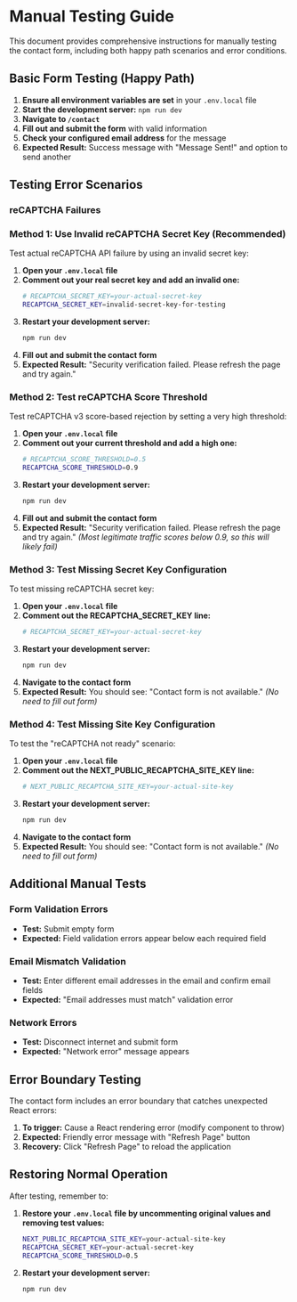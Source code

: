 # Manual Testing Guide

This document provides comprehensive instructions for manually testing the contact form, including both happy path scenarios and error conditions.

## Basic Form Testing (Happy Path)

1. **Ensure all environment variables are set** in your `.env.local` file
2. **Start the development server:** `npm run dev`
3. **Navigate to `/contact`**
4. **Fill out and submit the form** with valid information
5. **Check your configured email address** for the message
6. **Expected Result:** Success message with "Message Sent!" and option to send another

## Testing Error Scenarios

### reCAPTCHA Failures

### Method 1: Use Invalid reCAPTCHA Secret Key (Recommended)

Test actual reCAPTCHA API failure by using an invalid secret key:

1. **Open your `.env.local` file**
2. **Comment out your real secret key and add an invalid one:**
   ```bash
   # RECAPTCHA_SECRET_KEY=your-actual-secret-key
   RECAPTCHA_SECRET_KEY=invalid-secret-key-for-testing
   ```
3. **Restart your development server:**
   ```bash
   npm run dev
   ```
4. **Fill out and submit the contact form**
5. **Expected Result:** "Security verification failed. Please refresh the page and try again."

### Method 2: Test reCAPTCHA Score Threshold

Test reCAPTCHA v3 score-based rejection by setting a very high threshold:

1. **Open your `.env.local` file**
2. **Comment out your current threshold and add a high one:**
   ```bash
   # RECAPTCHA_SCORE_THRESHOLD=0.5
   RECAPTCHA_SCORE_THRESHOLD=0.9
   ```
3. **Restart your development server:**
   ```bash
   npm run dev
   ```
4. **Fill out and submit the contact form**
5. **Expected Result:** "Security verification failed. Please refresh the page and try again."
   _(Most legitimate traffic scores below 0.9, so this will likely fail)_

### Method 3: Test Missing Secret Key Configuration

To test missing reCAPTCHA secret key:

1. **Open your `.env.local` file**
2. **Comment out the RECAPTCHA_SECRET_KEY line:**
   ```bash
   # RECAPTCHA_SECRET_KEY=your-actual-secret-key
   ```
3. **Restart your development server:**
   ```bash
   npm run dev
   ```
4. **Navigate to the contact form**
5. **Expected Result:** You should see: "Contact form is not available."
   _(No need to fill out form)_

### Method 4: Test Missing Site Key Configuration

To test the "reCAPTCHA not ready" scenario:

1. **Open your `.env.local` file**
2. **Comment out the NEXT_PUBLIC_RECAPTCHA_SITE_KEY line:**
   ```bash
   # NEXT_PUBLIC_RECAPTCHA_SITE_KEY=your-actual-site-key
   ```
3. **Restart your development server:**
   ```bash
   npm run dev
   ```
4. **Navigate to the contact form**
5. **Expected Result:** You should see: "Contact form is not available."
   _(No need to fill out form)_

## Additional Manual Tests

### Form Validation Errors

- **Test:** Submit empty form
- **Expected:** Field validation errors appear below each required field

### Email Mismatch Validation

- **Test:** Enter different email addresses in the email and confirm email fields
- **Expected:** "Email addresses must match" validation error

### Network Errors

- **Test:** Disconnect internet and submit form
- **Expected:** "Network error" message appears

## Error Boundary Testing

The contact form includes an error boundary that catches unexpected React errors:

1. **To trigger:** Cause a React rendering error (modify component to throw)
2. **Expected:** Friendly error message with "Refresh Page" button
3. **Recovery:** Click "Refresh Page" to reload the application

## Restoring Normal Operation

After testing, remember to:

1. **Restore your `.env.local` file by uncommenting original values and removing test values:**
   ```bash
   NEXT_PUBLIC_RECAPTCHA_SITE_KEY=your-actual-site-key
   RECAPTCHA_SECRET_KEY=your-actual-secret-key
   RECAPTCHA_SCORE_THRESHOLD=0.5
   ```
2. **Restart your development server:**
   ```bash
   npm run dev
   ```
